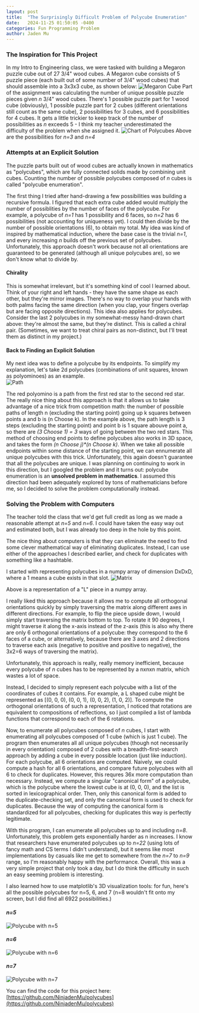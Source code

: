 ```yaml
---
layout: post
title:  "The Surprisingly Difficult Problem of Polycube Enumeration"
date:   2024-11-25 01:50:05 -0400
categories: Fun Programming Problem
author: Jaden Mu
---
```

### The Inspiration for This Project
In my Intro to Engineering class, we were tasked with building a Megaron puzzle cube out of 27 3/4" wood cubes.  A Megaron cube consists of 5 puzzle piece (each built out of some number of 3/4" wood cubes) that should assemble into a 3x3x3 cube, as shown below: 
![Megaron Cube](/assets/polycubes/fabricated_megaron.jpg)
Part of the assignment was calculating the number of unique possible puzzle pieces given *n* 3/4" wood cubes.  There's 1 possible puzzle part for 1 wood cube (obviously), 1 possible puzzle part for 2 cubes (different orientations still count as the same cube), 2 possibilities for 3 cubes, and 6 possibilities for 4 cubes.  It gets a little trickier to keep track of the number of possibilities as *n* exceeds 5 - I think my teacher underestimated the difficulty of the problem when she assigned it.
![Chart of Polycubes](/assets/polycubes/handdrawn_possibilities.png)
Above are the possibilities for *n=3* and *n=4*

### Attempts at an Explicit Solution
The puzzle parts built out of wood cubes are actually known in mathematics as "polycubes", which are fully connected solids made by combining unit cubes.  Counting the number of possible polycubes composed of *n* cubes is called "polycube enumeration".

The first thing I tried after hand-drawing a few possibilities was building a recursive formula.  I figured that each extra cube added would multiply the number of possiblities by the number of faces of the polycube.  For example, a polycube of *n=1* has 1 possibility and 6 faces, so *n=2* has 6 possibilities (not accounting for uniqueness yet).  I could then divide by the number of possible orientations (6), to obtain my total.  My idea was kind of inspired by mathematical induction, where the base case is the trivial *n=1*, and every increasing *n* builds off the previous set of polycubes.  Unfortunately, this approach doesn't work because not all orientations are guaranteed to be generated (although all unique polycubes are), so we don't know what to divide by.  

#### Chirality
This is somewhat irrelevant, but it's something kind of cool I learned about.  Think of your right and left hands - they have the same shape as each other, but they're mirror images.  There's no way to overlap your hands with both palms facing the same direction (when you clap, your fingers overlap but are facing opposite directions).  This idea also applies for polycubes.  Consider the last 2 polycubes in my somewhat-messy hand-drawn chart above: they're almost the same, but they're distinct.  This is called a chiral pair.  (Sometimes, we want to treat chiral pairs as non-distinct, but I'll treat them as distinct in my project.)

#### Back to Finding an Explicit Solution
My next idea was to define a polycube by its endpoints.  To simplify my explanation, let's take 2d polycubes (combinations of unit squares, known as polyominoes) as an example.  
![Path](/assets/polycubes/path.png)

The red polyomino is a path from the first red star to the second red star.  The really nice thing about this approach is that it allows us to take advantage of a nice trick from competition math: the number of possible paths of length n (excluding the starting point) going up k squares between points a and b is (n Choose k).  In the example above, the path length is 3 steps (excluding the starting point) and point b is 1 square abouve point a, so there are *(3 Choose 1) = 3* ways of going between the two red stars.  This method of choosing end points to define polycubes also works in 3D space, and takes the form *(n Choose j)\*(n Choose k)*.  When we take all possible endpoints within some distance of the starting point, we can ennumerate all unique polycubes with this trick.  Unfortunately, this again doesn't guarantee that all the polycubes are unique.  I was planning on continuing to work in this direction, but I googled the problem and it turns out: polycube enumeration is an **unsolved problem in mathematics**.  I assumed this direction had been adequately explored by tons of mathematicians before me, so I decided to solve the problem computationally instead.

### Solving the Problem with Computers
The teacher told the class that we'd get full credit as long as we made a reasonable attempt at *n=5* and *n=6*.  I could have taken the easy way out and estimated both, but I was already too deep in the hole by this point.

The nice thing about computers is that they can eliminate the need to find some clever mathematical way of eliminating duplicates.  Instead, I can use either of the approaches I described earlier, and check for duplicates with something like a hashtable.

I started with representing polycubes in a numpy array of dimension DxDxD, where a 1 means a cube exists in that slot.
![Matrix](/assets/polycubes/matrix.png)

Above is a representation of a "L" piece in a numpy array.

I really liked this approach because it allows me to compute all orthogonal orientations quickly by simply traversing the matrix along different axes in different directions.  For example, to flip the piece upside down, I would simply start traversing the matrix bottom to top.  To rotate it 90 degrees, I might traverse it along the x-axis instead of the z-axis (this is also why there are only 6 orthogonal orientations of a polycube: they correspond to the 6 faces of a cube, or alternatively, because there are 3 axes and 2 directions to traverse each axis (negative to positive and positive to negative), the 3x2=6 ways of traversing the matrix).

Unfortunately, this approach is really, really memory inefficient, because every polycube of *n* cubes has to be represented by a nxnxn matrix, which wastes a lot of space.

Instead, I decided to simply represent each polycube with a list of the coordinates of cubes it contains.  For example, a L shaped cube might be represented as [(0, 0, 0), (0, 0, 1), (0, 0, 2), (1, 0, 2)].  To compute the orthogonal orientations of such a representation, I noticed that rotations are equivalent to compositions of reflections, so I just compiled a list of lambda functions that correspond to each of the 6 rotations.

Now, to enumerate all polycubes composed of *n* cubes, I start with enumerating all polycubes composed of 1 cube (which is just 1 cube).  The program then enumerates all all unique polycubes (though not necessarily in every orientation) composed of 2 cubes with a breadth-first-search approach by adding a cube in every possible location (just like induction).  For each polycube, all 6 orientations are computed.  Naively, we could compute a hash for all 6 orientations, and compare future polycubes with all 6 to check for duplicates.  However, this requres 36x more computation than necessary.  Instead, we compute a singular "canonical form" of a polycube, which is the polycube where the lowest cube is at (0, 0, 0), and the list is sorted in lexicographical order.  Then, only this canonical form is added to the duplicate-checking set, and only the canonical form is used to check for duplicates.  Because the way of computing the canonical form is standardized for all polycubes, checking for duplicates this way is perfectly legitimate.

With this program, I can enumerate all polycubes up to and including *n=8*.  Unfortunately, this problem gets exponentially harder as n increases.  I know that researchers have enumerated polycubes up to *n=22* (using lots of fancy math and CS terms I didn't understand), but it seems like most implementations by casuals like me get to somewhere from the *n=7* to *n=9* range, so I'm reasonably happy with the performance.  Overall, this was a very simple project that only took a day, but I do think the difficulty in such an easy seeming problem is interesting.

I also learned how to use matplotlib's 3D visualization tools: for fun, here's all the possible polycubes for n=5, 6, and 7 (n=8 wouldn't fit onto my screen, but I did find all 6922 possibilities.)

#### *n=5*
![Polycube with n=5](/assets/polycubes/5.png)

#### *n=6*
![Polycube with n=6](/assets/polycubes/6.png)

#### *n=7*
![Polycube with n=7](/assets/polycubes/7.png)

You can find the code for this project here: [https://github.com/NinjadenMu/polycubes](https://github.com/NinjadenMu/polycubes)


